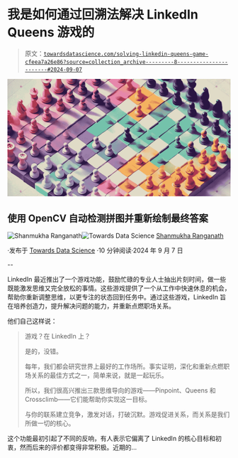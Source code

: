 # 我是如何通过回溯法解决 LinkedIn Queens 游戏的

> 原文：[`towardsdatascience.com/solving-linkedin-queens-game-cfeea7a26e86?source=collection_archive---------8-----------------------#2024-09-07`](https://towardsdatascience.com/solving-linkedin-queens-game-cfeea7a26e86?source=collection_archive---------8-----------------------#2024-09-07)

![](img/8f67811fb92c1b9632967ca47e774234.png)

## 使用 OpenCV 自动检测拼图并重新绘制最终答案

[](https://memsranga.com/?source=post_page---byline--cfeea7a26e86--------------------------------)![Shanmukha Ranganath](https://memsranga.com/?source=post_page---byline--cfeea7a26e86--------------------------------)[](https://towardsdatascience.com/?source=post_page---byline--cfeea7a26e86--------------------------------)![Towards Data Science](https://towardsdatascience.com/?source=post_page---byline--cfeea7a26e86--------------------------------) [Shanmukha Ranganath](https://memsranga.com/?source=post_page---byline--cfeea7a26e86--------------------------------)

·发布于 [Towards Data Science](https://towardsdatascience.com/?source=post_page---byline--cfeea7a26e86--------------------------------) ·10 分钟阅读·2024 年 9 月 7 日

--

LinkedIn 最近推出了一个游戏功能，鼓励忙碌的专业人士抽出片刻时间，做一些既能激发思维又完全放松的事情。这些游戏提供了一个从工作中快速休息的机会，帮助你重新调整思维，以更专注的状态回到任务中。通过这些游戏，LinkedIn 旨在培养创造力，提升解决问题的能力，并重新点燃职场关系。

他们自己这样说：

> 游戏？在 LinkedIn 上？
> 
> 是的，没错。
> 
> 每年，我们都会研究世界上最好的工作场所。事实证明，深化和重新点燃职场关系的最佳方式之一，简单来说，就是一起玩乐。
> 
> 所以，我们很高兴推出三款思维导向的游戏——Pinpoint、Queens 和 Crossclimb——它们能帮助你实现这一目标。
> 
> 与你的联系建立竞争，激发对话，打破沉默。游戏促进关系，而关系是我们所做一切的核心。

这个功能最初引起了不同的反响，有人表示它偏离了 LinkedIn 的核心目标和初衷，然而后来的评价都变得非常积极。近期的...
